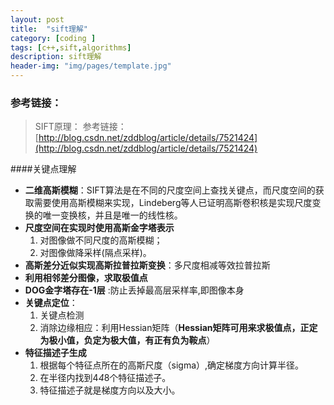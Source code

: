 ```yaml
---
layout: post
title:  "sift理解"
category: [coding ]
tags: [c++,sift,algorithms]
description: sift理解
header-img: "img/pages/template.jpg"
---
```


### 参考链接：  
>SIFT原理：
参考链接：[http://blog.csdn.net/zddblog/article/details/7521424](http://blog.csdn.net/zddblog/article/details/7521424)

####关键点理解
* **二维高斯模糊**：SIFT算法是在不同的尺度空间上查找关键点，而尺度空间的获取需要使用高斯模糊来实现，Lindeberg等人已证明高斯卷积核是实现尺度变换的唯一变换核，并且是唯一的线性核。
* **尺度空间在实现时使用高斯金字塔表示**
   1. 对图像做不同尺度的高斯模糊；
   2. 对图像做降采样(隔点采样)。
* **高斯差分近似实现高斯拉普拉斯变换**：多尺度相减等效拉普拉斯
* **利用相邻差分图像，求取极值点**
* **DOG金字塔存在-1层** :防止丢掉最高层采样率,即图像本身
* **关键点定位**：
	1. 关键点检测
	2. 消除边缘相应：利用Hessian矩阵（**Hessian矩阵可用来求极值点，正定为极小值，负定为极大值，有正有负为鞍点**）
* **特征描述子生成**
	1. 根据每个特征点所在的高斯尺度（sigma）,确定梯度方向计算半径。
	2. 在半径内找到4*4*8个特征描述子。
	3. 特征描述子就是梯度方向以及大小。

  



